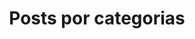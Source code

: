 ---
title: "Posts por categorias"
layout: categorias
permalink: /categorias/
author_profile: true
---